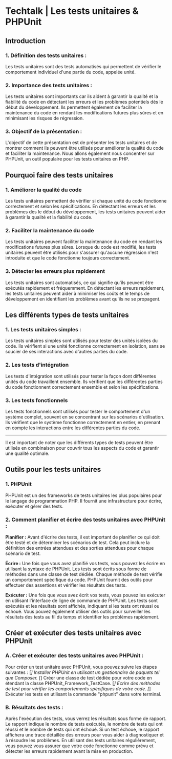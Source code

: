 # Techtalk | Les tests unitaires & PHPUnit

## Introduction

### 1. Définition des tests unitaires :

Les tests unitaires sont des tests automatisés qui permettent de vérifier le comportement individuel d'une partie du code, appelée unité.

### 2. Importance des tests unitaires :

Les tests unitaires sont importants car ils aident à garantir la qualité et la fiabilité du code en détectant les erreurs et les problèmes potentiels dès le début du développement.
Ils permettent également de faciliter la maintenance du code en rendant les modifications futures plus sûres et en minimisant les risques de régression.

### 3. Objectif de la présentation :

L'objectif de cette présentation est de présenter les tests unitaires et de montrer comment ils peuvent être utilisés pour améliorer la qualité du code et faciliter la maintenance.
Nous allons également nous concentrer sur PHPUnit, un outil populaire pour les tests unitaires en PHP.

## Pourquoi faire des tests unitaires

### 1. Améliorer la qualité du code

Les tests unitaires permettent de vérifier si chaque unité du code fonctionne correctement et selon les spécifications.
En détectant les erreurs et les problèmes dès le début du développement, les tests unitaires peuvent aider à garantir la qualité et la fiabilité du code.

### 2. Faciliter la maintenance du code

Les tests unitaires peuvent faciliter la maintenance du code en rendant les modifications futures plus sûres.
Lorsque du code est modifié, les tests unitaires peuvent être utilisés pour s'assurer qu'aucune régression n'est introduite et que le code fonctionne toujours correctement.

### 3. Détecter les erreurs plus rapidement

Les tests unitaires sont automatisés, ce qui signifie qu'ils peuvent être exécutés rapidement et fréquemment.
En détectant les erreurs rapidement, les tests unitaires peuvent aider à minimiser les coûts et le temps de développement en identifiant les problèmes avant qu'ils ne se propagent.

## Les différents types de tests unitaires

### 1. Les tests unitaires simples :

Les tests unitaires simples sont utilisés pour tester des unités isolées du code.
Ils vérifient si une unité fonctionne correctement en isolation, sans se soucier de ses interactions avec d'autres parties du code.

### 2. Les tests d'intégration

Les tests d'intégration sont utilisés pour tester la façon dont différentes unités du code travaillent ensemble.
Ils vérifient que les différentes parties du code fonctionnent correctement ensemble et selon les spécifications.

### 3. Les tests fonctionnels

Les tests fonctionnels sont utilisés pour tester le comportement d'un système complet, souvent en se concentrant sur les scénarios d'utilisation.
Ils vérifient que le système fonctionne correctement en entier, en prenant en compte les interactions entre les différentes parties du code.

------
Il est important de noter que les différents types de tests peuvent être utilisés en combinaison pour couvrir tous les aspects du code et garantir une qualité optimale.

## Outils pour les tests unitaires

### 1. PHPUnit

PHPUnit est un des frameworks de tests unitaires les plus populaires pour le langage de programmation PHP.
Il fournit une infrastructure pour écrire, exécuter et gérer des tests.

### 2. Comment planifier et écrire des tests unitaires avec PHPUnit :

**Planifier :**
Avant d'écrire des tests, il est important de planifier ce qui doit être testé et de déterminer les scénarios de test.
Cela peut inclure la définition des entrées attendues et des sorties attendues pour chaque scénario de test.

**Écrire :**
Une fois que vous avez planifié vos tests, vous pouvez les écrire en utilisant la syntaxe de PHPUnit.
Les tests sont écrits sous forme de méthodes dans une classe de test dédiée.
Chaque méthode de test vérifie un comportement spécifique du code.
PHPUnit fournit des outils pour effectuer des assertions et vérifier les résultats des tests.

**Exécuter :**
Une fois que vous avez écrit vos tests, vous pouvez les exécuter en utilisant l'interface de ligne de commande de PHPUnit.
Les tests sont exécutés et les résultats sont affichés, indiquant si les tests ont réussi ou échoué.
Vous pouvez également utiliser des outils pour surveiller les résultats des tests au fil du temps et identifier les problèmes rapidement.

## Créer et exécuter des tests unitaires avec PHPUnit

### A. Créer et exécuter des tests unitaires avec PHPUnit :

Pour créer un test unitaire avec PHPUnit, vous pouvez suivre les étapes suivantes :
[*] Installer PHPUnit en utilisant un gestionnaire de paquets tel que Composer.
[*] Créer une classe de test dédiée pour votre code en étendant la classe PHPUnit_Framework_TestCase.
[*] Écrire des méthodes de test pour vérifier les comportements spécifiques de votre code.
[*] Exécuter les tests en utilisant la commande "phpunit" dans votre terminal.

### B. Résultats des tests :

Après l'exécution des tests, vous verrez les résultats sous forme de rapport.
Le rapport indique le nombre de tests exécutés, le nombre de tests qui ont réussi et le nombre de tests qui ont échoué.
Si un test échoue, le rapport affichera une trace détaillée des erreurs pour vous aider à diagnostiquer et à résoudre les problèmes.
En utilisant des tests unitaires régulièrement, vous pouvez vous assurer que votre code fonctionne comme prévu et détecter les erreurs rapidement avant la mise en production.
